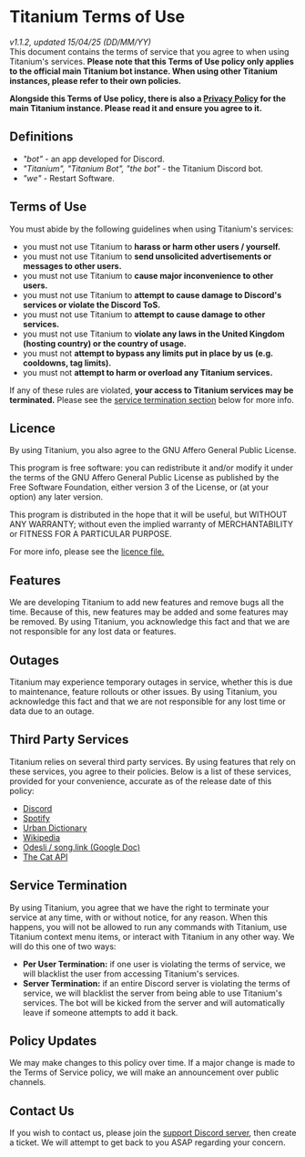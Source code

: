 # Titanium Terms of Use
*v1.1.2, updated 15/04/25 (DD/MM/YY)*\
This document contains the terms of service that you agree to when using Titanium's services. **Please note that this Terms of Use policy only applies to the official main Titanium bot instance. When using other Titanium instances, please refer to their own policies.**

**Alongside this Terms of Use policy, there is also a [Privacy Policy](Privacy.md) for the main Titanium instance. Please read it and ensure you agree to it.**

## Definitions
- *"bot"* - an app developed for Discord.
- *"Titanium", "Titanium Bot", "the bot"* - the Titanium Discord bot.
- *"we"* - Restart Software.

## Terms of Use
You must abide by the following guidelines when using Titanium's services:
- you must not use Titanium to **harass or harm other users / yourself.**
- you must not use Titanium to **send unsolicited advertisements or messages to other users.**
- you must not use Titanium to **cause major inconvenience to other users.**
- you must not use Titanium to **attempt to cause damage to Discord's services or violate the Discord ToS.**
- you must not use Titanium to **attempt to cause damage to other services.**
- you must not use Titanium to **violate any laws in the United Kingdom (hosting country) or the country of usage.**
- you must not **attempt to bypass any limits put in place by us (e.g. cooldowns, tag limits).**
- you must not **attempt to harm or overload any Titanium services.**

If any of these rules are violated, **your access to Titanium services may be terminated.** Please see the [service termination section](#service-termination) below for more info.

## Licence
By using Titanium, you also agree to the GNU Affero General Public License.

This program is free software: you can redistribute it and/or modify
it under the terms of the GNU Affero General Public License as published
by the Free Software Foundation, either version 3 of the License, or
(at your option) any later version.

This program is distributed in the hope that it will be useful,
but WITHOUT ANY WARRANTY; without even the implied warranty of
MERCHANTABILITY or FITNESS FOR A PARTICULAR PURPOSE.

For more info, please see the [licence file.](LICENSE)

## Features
We are developing Titanium to add new features and remove bugs all the time. Because of this, new features may be added and some features may be removed. By using Titanium, you acknowledge this fact and that we are not responsible for any lost data or features.

## Outages
Titanium may experience temporary outages in service, whether this is due to maintenance, feature rollouts or other issues. By using Titanium, you acknowledge this fact and that we are not responsible for any lost time or data due to an outage.

## Third Party Services
Titanium relies on several third party services. By using features that rely on these services, you agree to their policies. Below is a list of these services, provided for your convenience, accurate as of the release date of this policy:
- [Discord](https://discord.com/terms)
- [Spotify](https://www.spotify.com/us/legal/end-user-agreement/)
- [Urban Dictionary](https://about.urbandictionary.com/tos/)
- [Wikipedia](https://foundation.wikimedia.org/wiki/Policy:Terms_of_Use/en)
- [Odesli / song.link (Google Doc)](https://drive.google.com/file/d/12e4sDVxxsplAFfJGnp-UALXxnYfRc4Yu/view)
- [The Cat API](https://thecatapi.com/terms)

## Service Termination
By using Titanium, you agree that we have the right to terminate your service at any time, with or without notice, for any reason. When this happens, you will not be allowed to run any commands with Titanium, use Titanium context menu items, or interact with Titanium in any other way. We will do this one of two ways:
- **Per User Termination:** if one user is violating the terms of service, we will blacklist the user from accessing Titanium's services.
- **Server Termination:** if an entire Discord server is violating the terms of service, we will blacklist the server from being able to use Titanium's services. The bot will be kicked from the server and will automatically leave if someone attempts to add it back.

## Policy Updates
We may make changes to this policy over time. If a major change is made to the Terms of Service policy, we will make an announcement over public channels.

## Contact Us
If you wish to contact us, please join the [support Discord server](https://discord.gg/FKc8gZUmhM), then create a ticket. We will attempt to get back to you ASAP regarding your concern.
